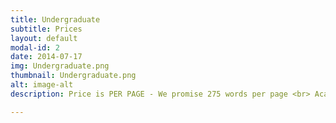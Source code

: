 ```yaml
---
title: Undergraduate
subtitle: Prices
layout: default
modal-id: 2
date: 2014-07-17
img: Undergraduate.png
thumbnail: Undergraduate.png
alt: image-alt
description: Price is PER PAGE - We promise 275 words per page <br> Academic Level is judged on assignment difficulty <br> * Subject to availability and page restrictions

---
```

